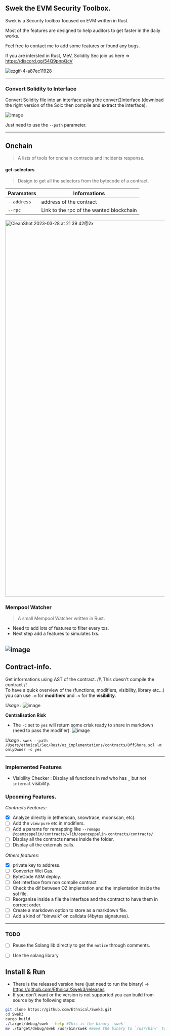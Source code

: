 ## Swek the EVM Security Toolbox.

Swek is a Security toolbox focused on EVM written in Rust.

Most of the features are designed to help auditors to get faster in the daily works.

Feel free to contact me to add some features or found any bugs.

If you are intersted in Rust, MeV, Solidity Sec join us here => https://discord.gg/54Q9pnpQcV

![ezgif-4-a87ec11928](https://user-images.githubusercontent.com/23560242/196544426-0aa7462d-7d73-4a58-89f4-1f7136a406b9.gif)

---

### Convert Solidity to Interface

Convert Solidity file into an interface using the convert2interface (download the right version of the Solc then compile and extract the interface).

![image](https://user-images.githubusercontent.com/23560242/178570537-8974f67c-baa6-4e8d-b2e9-c4f8ad5ca9e5.png)

Just need to use the `--path` parameter.

---




## Onchain
> A lists of tools for onchain contracts and incidents response.
#### get-selectors
> Design to get all the selectors from the bytecode of a contract.

|Paramaters| Informations|
|----------|-------------|
|`--address`| address of the contract|
|`--rpc`| Link to the rpc of the wanted blockchain|

<img width="1186" alt="CleanShot 2023-03-28 at 21 39 42@2x" src="https://user-images.githubusercontent.com/23560242/228348814-fc391333-400a-4268-84a3-6effac7fe0f6.png">


### Mempool Watcher
> A small Mempool Watcher written in Rust.

- Need to add lots of features to filter every txs.
- Next step add a features to simulates txs.

## ![image](https://user-images.githubusercontent.com/23560242/179367699-286e92ac-ce70-4f6e-9e20-434d8b565972.png)


## Contract-info.

Get informations using AST of the contract.
/!\ This doesn't compile the contract /!\
To have a quick overview of the (functions, modifiers, visibility, library etc...) you can use `-m` for **modifiers** and `-v` for the **visibility**.

_Usage :_
![image](https://user-images.githubusercontent.com/23560242/196519295-c9881b79-602d-43eb-bed8-bd8726750d3c.png)

**Centralisation Risk**

- The `-c` set to `yes` will return some crisk ready to share in markdown (need to pass the modifier).
  ![image](https://user-images.githubusercontent.com/23560242/197516359-611afd0f-c342-4ca2-87fd-adeb56b764a7.png)

_Usage :_
`swek --path /Users/ethnical/Sec/Rust/oz_implementations/contracts/OffShore.sol -m onlyOwner -c yes`

---

### Implemented Features

- Visibility Checker : Display all functions in _red_ who has `_` but not `internal` visibility.

### Upcoming Features.

_Contracts Features:_

- [X] Analyze directly in (etherscan, snowtrace, moonscan, etc).
- [ ] Add the `view` `pure` etc in modifiers.
- [ ] Add a params for remapping like `--remaps @openzeppelin/contracts/=lib/openzeppelin-contracts/contracts/`
- [ ] Display all the contracts names inside the folder.
- [ ] Display all the externals calls.

_Others features:_

- [X] private key to address.
- [ ] Converter Wei Gas.
- [ ] ByteCode ASM deploy.
- [ ] Get interface from non compile contract
- [ ] Check the dif between OZ implentation and the implentation inside the sol file.
- [ ] Reorganise inside a file the interface and the contract to have them in correct order.
- [ ] Create a markdown option to store as a markdown file.
- [ ] Add a kind of "binwalk" on calldata (4bytes signatures).
---

### TODO

- [ ] Reuse the Solang lib directly to get the `notice` through comments.
- [ ] Use the solang library


## Install & Run
- There is the released version here (just need to run the binary) -> https://github.com/Ethnical/Swek3/releases 
- If you don't want or the version is not supported you can build from source by the following steps: 
```bash
git clone https://github.com/Ethnical/Swek3.git
cd Swek3
cargo build
./target/debug/swek --help #This is the binary `swek`
mv ./target/debug/swek /usr/bin/swek #move the binary to `/usr/bin/` to avoid to each time need to path or you need to update the path.
```
